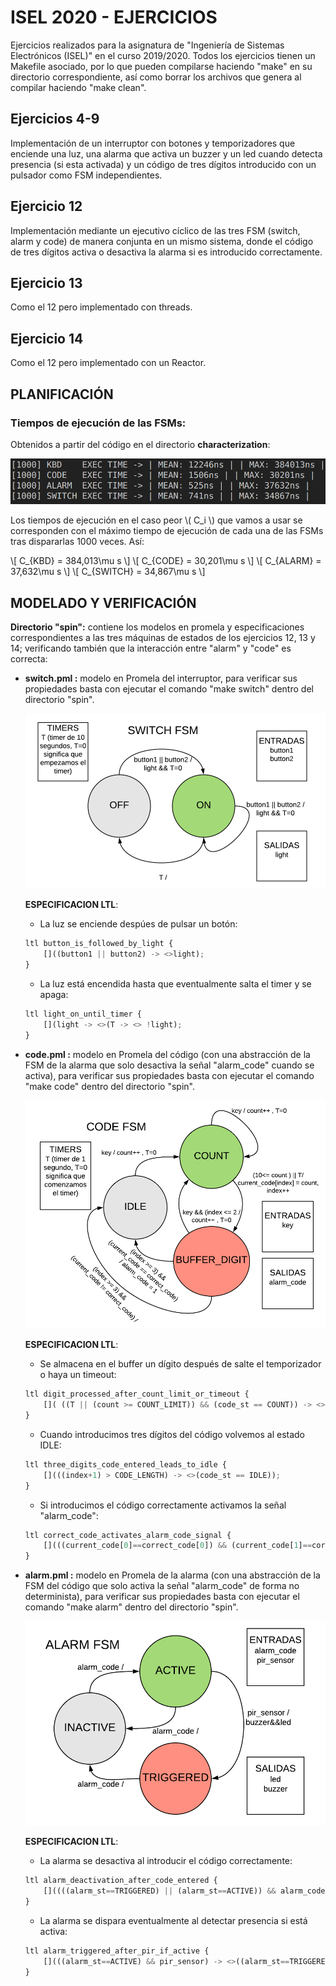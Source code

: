 # ISEL 2020 - EJERCICIOS

Ejercicios realizados para la asignatura de "Ingeniería de Sistemas Electrónicos (ISEL)" en el curso 2019/2020. Todos los ejercicios tienen un Makefile asociado, por lo que pueden compilarse haciendo "make" en su directorio correspondiente, así como borrar los archivos que genera al compilar haciendo "make clean".

## Ejercicios 4-9

Implementación de un interruptor con botones y temporizadores que enciende una luz, una alarma que activa un buzzer y un led cuando detecta presencia (si esta activada) y un código de tres dígitos introducido con un pulsador como FSM independientes. 

## Ejercicio 12

Implementación mediante un ejecutivo cíclico de las tres FSM (switch, alarm y code) de manera conjunta en un mismo sistema, donde el código de tres dígitos activa o desactiva la alarma si es introducido correctamente. 

## Ejercicio 13

Como el 12 pero implementado con threads.

## Ejercicio 14

Como el 12 pero implementado con un Reactor.


## PLANIFICACIÓN

### Tiempos de ejecución de las FSMs:

Obtenidos a partir del código en el directorio **characterization**:

![alt text](https://github.com/alejp1998/isel2020/blob/master/exec_times.png "EXECUTION TIMES")

Los tiempos de ejecución en el caso peor \\( C_i \\) que vamos a usar se corresponden con el máximo tiempo de ejecución de cada una de las FSMs tras dispararlas 1000 veces. Así:

\\[ C_{KBD} = 384,013\mu s \\]
\\[ C_{CODE} = 30,201\mu s \\]
\\[ C_{ALARM} = 37,632\mu s \\]
\\[ C_{SWITCH} = 34,867\mu s \\]


## MODELADO Y VERIFICACIÓN

**Directorio "spin":** contiene los modelos en promela y especificaciones correspondientes a las tres máquinas de estados de los ejercicios 12, 13 y 14; verificando también que la interacción entre "alarm" y "code" es correcta:

* **switch.pml :** modelo en Promela del interruptor, para verificar sus propiedades basta con ejecutar el comando "make switch" dentro del directorio "spin".
    
    ![alt text](https://github.com/alejp1998/isel2020/blob/master/switch_fsm.png "SWITCH FSM MODEL")

    **ESPECIFICACION LTL**: 

    * La luz se enciende despúes de pulsar un botón: 
    
    ```python
    ltl button_is_followed_by_light {
        []((button1 || button2) -> <>light);
    }
    ```

    * La luz está encendida hasta que eventualmente salta el timer y se apaga: 

    ```python
    ltl light_on_until_timer {
        [](light -> <>(T -> <> !light);
    }
    ```

* **code.pml :** modelo en Promela del código (con una abstracción de la FSM de la alarma que solo desactiva la señal "alarm_code" cuando se activa), para verificar sus propiedades basta con ejecutar el comando "make code" dentro del directorio "spin".

    ![alt text](https://github.com/alejp1998/isel2020/blob/master/code_fsm.png "CODE FSM MODEL")

    **ESPECIFICACION LTL**: 

    * Se almacena en el buffer un dígito después de salte el temporizador o haya un timeout: 
    
    ```python
    ltl digit_processed_after_count_limit_or_timeout {
        []( ((T || (count >= COUNT_LIMIT)) && (code_st == COUNT)) -> <>(code_st == BUFFER_DIGIT));
    }
    ```

    * Cuando introducimos tres dígitos del código volvemos al estado IDLE: 

    ```python
    ltl three_digits_code_entered_leads_to_idle {
        [](((index+1) > CODE_LENGTH) -> <>(code_st == IDLE));
    }
    ```

    * Si introducimos el código correctamente activamos la señal "alarm_code": 

    ```python
    ltl correct_code_activates_alarm_code_signal {
        [](((current_code[0]==correct_code[0]) && (current_code[1]==correct_code[1]) && (current_code[2]==correct_code[2])) -> <>alarm_code);
    }
    ```

* **alarm.pml :** modelo en Promela de la alarma (con una abstracción de la FSM del código que solo activa la señal "alarm_code" de forma no determinista), para verificar sus propiedades basta con ejecutar el comando "make alarm" dentro del directorio "spin".

    ![alt text](https://github.com/alejp1998/isel2020/blob/master/alarm_fsm.png "ALARM FSM MODEL")

    **ESPECIFICACION LTL**: 

    * La alarma se desactiva al introducir el código correctamente: 
    
    ```python
    ltl alarm_deactivation_after_code_entered {
        []((((alarm_st==TRIGGERED) || (alarm_st==ACTIVE)) && alarm_code) -> <>((alarm_st==INACTIVE)) && !led && !buzzer);
    }
    ```

    * La alarma se dispara eventualmente al detectar presencia si está activa: 

    ```python
    ltl alarm_triggered_after_pir_if_active {
        [](((alarm_st==ACTIVE) && pir_sensor) -> <>((alarm_st==TRIGGERED) && led && buzzer));
    }
    ```


